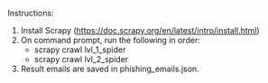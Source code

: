 Instructions:

1. Install Scrapy (https://doc.scrapy.org/en/latest/intro/install.html)
2. On command prompt, run the following in order:
	+ scrapy crawl lvl_1_spider
	+ scrapy crawl lvl_2_spider
3. Result emails are saved in phishing_emails.json.